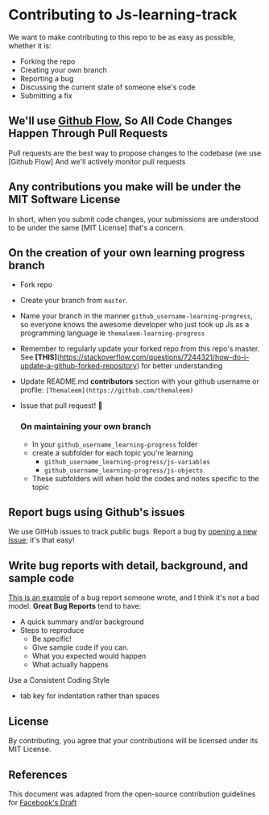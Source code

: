 # Contributing to Js-learning-track

We want to make contributing to this repo to be as easy as possible, whether it is:

- Forking the repo
- Creating your own branch
- Reporting a bug
- Discussing the current state of someone else's code
- Submitting a fix

## We'll use [Github Flow](https://guides.github.com/introduction/flow/index.html), So All Code Changes Happen Through Pull Requests
Pull requests are the best way to propose changes to the codebase (we use [Github Flow]
And we'll actively monitor pull requests

## Any contributions you make will be under the MIT Software License
In short, when you submit code changes, your submissions are understood to be under the same [MIT License] that's a concern.


## On the creation of your own learning progress branch
- Fork repo
- Create your branch from `master`.
- Name your branch in the manner `github_username-learning-progress`, so everyone knows the awesome developer who just took up Js as  a programming language ie `themaleem-learning-progress` 
- Remember to regularly update your forked repo from this repo's master. See **[THIS]**(https://stackoverflow.com/questions/7244321/how-do-i-update-a-github-forked-repository) for better understanding
- Update README.md **contributors** section with your github username or profile: `[Themaleem](https://github.com/themaleem)`
- Issue that pull request! 🚀

  ### On maintaining your own branch
  - In your `github_username_learning-progress` folder
  - create a subfolder for each topic you're learning
      - `github_username_learning-progress/js-variables` 
      - `github_username_learning-progress/js-objects`
  - These  subfolders will when hold the codes and notes specific to the topic
  
  
## Report bugs using Github's issues 
We use GitHub issues to track public bugs. Report a bug by [opening a new issue](); it's that easy!

## Write bug reports with detail, background, and sample code
[This is an example](http://stackoverflow.com/q/12488905/180626) of a bug report someone wrote, and I think it's not a bad model.
**Great Bug Reports** tend to have:

- A quick summary and/or background
- Steps to reproduce
  - Be specific!
  - Give sample code if you can. 
  - What you expected would happen
  - What actually happens 
  

Use a Consistent Coding Style

* tab key for indentation rather than spaces

## License
By contributing, you agree that your contributions will be licensed under its MIT License.

## References
This document was adapted from the open-source contribution guidelines for [Facebook's Draft](https://github.com/facebook/draft-js/blob/a9316a723f9e918afde44dea68b5f9f39b7d9b00/CONTRIBUTING.md)
